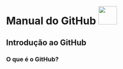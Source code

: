 
# Manual do GitHub <img widht="50" height= "50" src="https://cdn.jsdelivr.net/gh/devicons/devicon@latest/icons/github/github-original-wordmark.svg" />


## Introdução ao GitHub
### O que é o GitHub?
